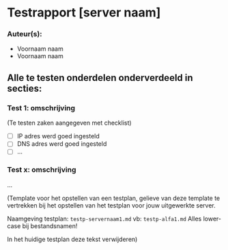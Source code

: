# Testrapport [server naam]

### Auteur(s): 
- Voornaam naam
- Voornaam naam

## Alle te testen onderdelen onderverdeeld in secties:
### Test 1: omschrijving
(Te testen zaken aangegeven met checklist)
- [ ] IP adres werd goed ingesteld
- [ ] DNS adres werd goed ingesteld
- [ ] ...

### Test x: omschrijving
...

(Template voor het opstellen van een testplan, gelieve van deze template te vertrekken bij het opstellen van het testplan voor jouw uitgewerkte server. 

Naamgeving testplan: `testp-servernaam1.md`
                 vb: `testp-alfa1.md`
Alles lower-case bij bestandsnamen!

In het huidige testplan deze tekst verwijderen)